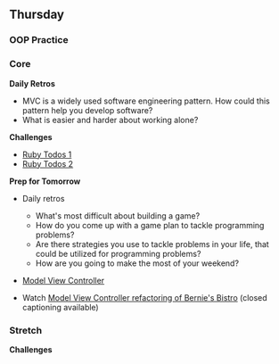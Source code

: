 ## Thursday

### OOP Practice

### Core

**Daily Retros**

- MVC is a widely used software engineering pattern. How could this pattern help you develop software?
- What is easier and harder about working alone?

**Challenges**

- [Ruby Todos 1](../../../../tree/master/ruby-todos-1-0-core-features-challenge)
- [Ruby Todos 2](../../../../tree/master/ruby-todos-2-0-additional-features-challenge)

**Prep for Tomorrow**

- Daily retros

  - What's most difficult about building a game?
  - How do you come up with a game plan to tackle programming problems?
  - Are there strategies you use to tackle problems in your life, that could be utilized for programming problems?
  - How are you going to make the most of your weekend?

- [Model View Controller](../tree/master/readings/model-view-controller/README.md)
- Watch [Model View Controller refactoring of Bernie's Bistro](https://talks.devbootcamp.com/mvc-refactoring-bernies-code) (closed captioning available)

### Stretch

**Challenges**
